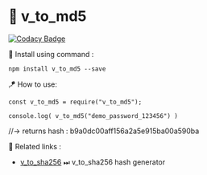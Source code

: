 # 🔄 v_to_md5

[![Codacy Badge](https://api.codacy.com/project/badge/Grade/bddede2a4cd345e78743086499b880b9)](https://app.codacy.com/gh/V-core9/v_to_md5?utm_source=github.com&utm_medium=referral&utm_content=V-core9/v_to_md5&utm_campaign=Badge_Grade_Settings)

🔩 Install using command : 

    npm install v_to_md5 --save

🪁 How to use: 
  
    const v_to_md5 = require("v_to_md5");

    console.log( v_to_md5("demo_password_123456") )
    
//-> returns hash : b9a0dc00aff156a2a5e915ba00a590ba

📑 Related links :
-  [v_to_sha256](https://www.npmjs.com/package/v_to_sha256) ⏭ v_to_sha256 hash generator
